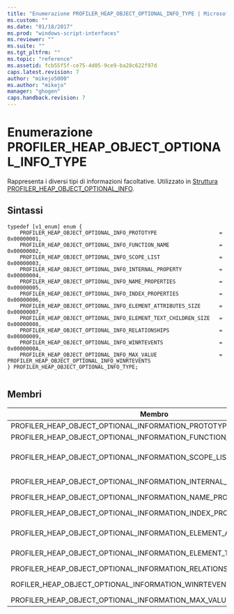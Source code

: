 ```yaml
---
title: "Enumerazione PROFILER_HEAP_OBJECT_OPTIONAL_INFO_TYPE | Microsoft Docs"
ms.custom: ""
ms.date: "01/18/2017"
ms.prod: "windows-script-interfaces"
ms.reviewer: ""
ms.suite: ""
ms.tgt_pltfrm: ""
ms.topic: "reference"
ms.assetid: fcb55f5f-ce75-4d05-9ce9-ba28c622f97d
caps.latest.revision: 7
author: "mikejo5000"
ms.author: "mikejo"
manager: "ghogen"
caps.handback.revision: 7
---
```

# Enumerazione PROFILER_HEAP_OBJECT_OPTIONAL_INFO_TYPE
Rappresenta i diversi tipi di informazioni facoltative.  Utilizzato in [Struttura PROFILER\_HEAP\_OBJECT\_OPTIONAL\_INFO](../../winscript/reference/profiler-heap-object-optional-info-structure.md).  
  
## Sintassi  
  
```  
typedef [v1_enum] enum {  
    PROFILER_HEAP_OBJECT_OPTIONAL_INFO_PROTOTYPE                    = 0x00000001,  
    PROFILER_HEAP_OBJECT_OPTIONAL_INFO_FUNCTION_NAME                = 0x00000002,  
    PROFILER_HEAP_OBJECT_OPTIONAL_INFO_SCOPE_LIST                   = 0x00000003,  
    PROFILER_HEAP_OBJECT_OPTIONAL_INFO_INTERNAL_PROPERTY            = 0x00000004,  
    PROFILER_HEAP_OBJECT_OPTIONAL_INFO_NAME_PROPERTIES              = 0x00000005,  
    PROFILER_HEAP_OBJECT_OPTIONAL_INFO_INDEX_PROPERTIES             = 0x00000006,  
    PROFILER_HEAP_OBJECT_OPTIONAL_INFO_ELEMENT_ATTRIBUTES_SIZE      = 0x00000007,  
    PROFILER_HEAP_OBJECT_OPTIONAL_INFO_ELEMENT_TEXT_CHILDREN_SIZE   = 0x00000008,  
    PROFILER_HEAP_OBJECT_OPTIONAL_INFO_RELATIONSHIPS                = 0x00000009,  
    PROFILER_HEAP_OBJECT_OPTIONAL_INFO_WINRTEVENTS                  = 0x0000000A,  
    PROFILER_HEAP_OBJECT_OPTIONAL_INFO_MAX_VALUE                    = PROFILER_HEAP_OBJECT_OPTIONAL_INFO_WINRTEVENTS  
} PROFILER_HEAP_OBJECT_OPTIONAL_INFO_TYPE;  
  
```  
  
## Membri  
  
|Membro|Valore|Descrizione|  
|------------|------------|-----------------|  
|PROFILER\_HEAP\_OBJECT\_OPTIONAL\_INFORMATION\_PROTOTYPE|0x00000001|Informazioni sul prototipo dell'oggetto dell'heap.|  
|PROFILER\_HEAP\_OBJECT\_OPTIONAL\_INFORMATION\_FUNCTION\_NAME|0x00000002|Informazioni sul nome di funzione dell'heap.|  
|PROFILER\_HEAP\_OBJECT\_OPTIONAL\_INFORMATION\_SCOPE\_LIST|0x00000003|Informazioni su [Struttura PROFILER\_HEAP\_OBJECT\_SCOPE\_LIST](../../winscript/reference/profiler-heap-object-scope-list-structure.md)dell'oggetto dell'heap.|  
|PROFILER\_HEAP\_OBJECT\_OPTIONAL\_INFORMATION\_INTERNAL\_PROPERTY|0x00000004|Informazioni sulla proprietà interna dell'oggetto dell'heap.|  
|PROFILER\_HEAP\_OBJECT\_OPTIONAL\_INFORMATION\_NAME\_PROPERTIES|0x00000005|Informazioni sulle proprietà dell'oggetto dell'heap.|  
|PROFILER\_HEAP\_OBJECT\_OPTIONAL\_INFORMATION\_INDEX\_PROPERTIES|0x00000006|Informazioni sulle proprietà dell'indice dell'oggetto dell'heap.|  
|PROFILER\_HEAP\_OBJECT\_OPTIONAL\_INFORMATION\_ELEMENT\_ATTRIBUTES\_SIZE|0x00000007|La dimensione degli attributi associati a un elemento DOM.|  
|PROFILER\_HEAP\_OBJECT\_OPTIONAL\_INFORMATION\_ELEMENT\_TEXT\_CHILDREN\_SIZE|0x00000008|La dimensione del testo associato a un elemento DOM.|  
|PROFILER\_HEAP\_OBJECT\_OPTIONAL\_INFORMATION\_RELATIONSHIPS|0x00000009|Informazioni sulle relazioni dell'oggetto dell'heap.|  
|ROFILER\_HEAP\_OBJECT\_OPTIONAL\_INFORMATION\_WINRTEVENTS|0x0000000A|Informazioni sugli eventi di runtime delle finestre dell'oggetto dell'heap.|  
|PROFILER\_HEAP\_OBJECT\_OPTIONAL\_INFORMATION\_MAX\_VALUE|PROFILER\_HEAP\_OBJECT\_OPTIONAL\_INFORMATION\_WINRTEVENTS|Il valore massimo dell'enumerazione.|